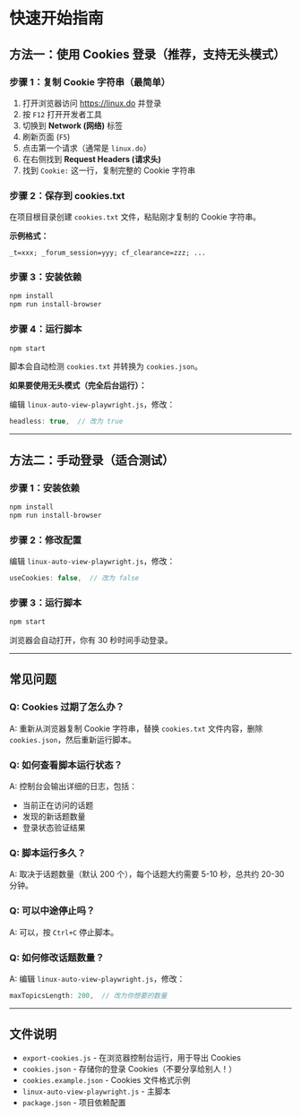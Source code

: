 # 快速开始指南

## 方法一：使用 Cookies 登录（推荐，支持无头模式）

### 步骤 1：复制 Cookie 字符串（最简单）

1. 打开浏览器访问 https://linux.do 并登录
2. 按 `F12` 打开开发者工具
3. 切换到 **Network (网络)** 标签
4. 刷新页面 (`F5`)
5. 点击第一个请求（通常是 `linux.do`）
6. 在右侧找到 **Request Headers (请求头)**
7. 找到 `Cookie:` 这一行，复制完整的 Cookie 字符串

### 步骤 2：保存到 cookies.txt

在项目根目录创建 `cookies.txt` 文件，粘贴刚才复制的 Cookie 字符串。

**示例格式：**
```
_t=xxx; _forum_session=yyy; cf_clearance=zzz; ...
```

### 步骤 3：安装依赖

```bash
npm install
npm run install-browser
```

### 步骤 4：运行脚本

```bash
npm start
```

脚本会自动检测 `cookies.txt` 并转换为 `cookies.json`。

**如果要使用无头模式（完全后台运行）：**

编辑 `linux-auto-view-playwright.js`，修改：
```javascript
headless: true,  // 改为 true
```

---

## 方法二：手动登录（适合测试）

### 步骤 1：安装依赖

```bash
npm install
npm run install-browser
```

### 步骤 2：修改配置

编辑 `linux-auto-view-playwright.js`，修改：
```javascript
useCookies: false,  // 改为 false
```

### 步骤 3：运行脚本

```bash
npm start
```

浏览器会自动打开，你有 30 秒时间手动登录。

---

## 常见问题

### Q: Cookies 过期了怎么办？

A: 重新从浏览器复制 Cookie 字符串，替换 `cookies.txt` 文件内容，删除 `cookies.json`，然后重新运行脚本。

### Q: 如何查看脚本运行状态？

A: 控制台会输出详细的日志，包括：
- 当前正在访问的话题
- 发现的新话题数量
- 登录状态验证结果

### Q: 脚本运行多久？

A: 取决于话题数量（默认 200 个），每个话题大约需要 5-10 秒，总共约 20-30 分钟。

### Q: 可以中途停止吗？

A: 可以，按 `Ctrl+C` 停止脚本。

### Q: 如何修改话题数量？

A: 编辑 `linux-auto-view-playwright.js`，修改：
```javascript
maxTopicsLength: 200,  // 改为你想要的数量
```

---

## 文件说明

- `export-cookies.js` - 在浏览器控制台运行，用于导出 Cookies
- `cookies.json` - 存储你的登录 Cookies（不要分享给别人！）
- `cookies.example.json` - Cookies 文件格式示例
- `linux-auto-view-playwright.js` - 主脚本
- `package.json` - 项目依赖配置
